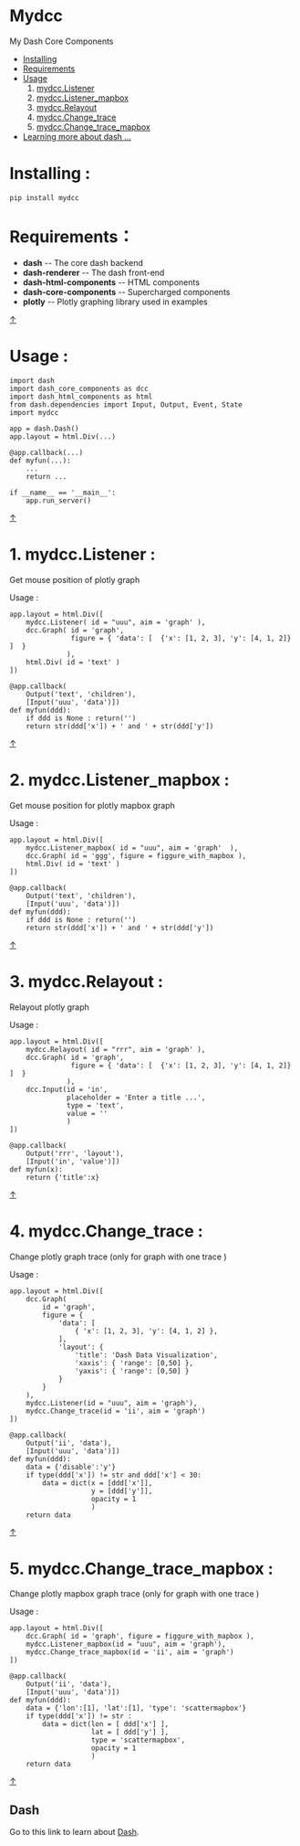 # Mydcc
My Dash Core Components 

- [Installing](#installing-)
- [Requirements](#requirements)
- [Usage](#usage-)
  1. [mydcc.Listener](#1-mydcclistener-)
  2. [mydcc.Listener_mapbox](#2-mydcclistener_mapbox-)
  3. [mydcc.Relayout](#3-mydccrelayout-)
  4. [mydcc.Change_trace](#4-mydccchange_trace-)
  5. [mydcc.Change_trace_mapbox](#5-mydccchange_trace_mapbox-)
- [Learning more about dash ...](#dash)  

# Installing :
```
pip install mydcc
```

# Requirements：

* **dash** -- The core dash backend
* **dash-renderer** -- The dash front-end
* **dash-html-components** -- HTML components
* **dash-core-components** -- Supercharged components
* **plotly** -- Plotly graphing library used in examples

[↑](#mydcc)
# Usage :
```
import dash
import dash_core_components as dcc
import dash_html_components as html
from dash.dependencies import Input, Output, Event, State
import mydcc

app = dash.Dash()
app.layout = html.Div(...)

@app.callback(...)
def myfun(...):
    ...
    return ...

if __name__ == '__main__':
    app.run_server()
```
[↑](#mydcc)
# 1. mydcc.Listener : 
Get mouse position of plotly graph

Usage :
```
app.layout = html.Div([
    mydcc.Listener( id = "uuu", aim = 'graph' ),
    dcc.Graph( id = 'graph',
               figure = { 'data': [  {'x': [1, 2, 3], 'y': [4, 1, 2]}  ]  }
              ),
    html.Div( id = 'text' )
])

@app.callback(
    Output('text', 'children'),
    [Input('uuu', 'data')])
def myfun(ddd):
    if ddd is None : return('')
    return str(ddd['x']) + ' and ' + str(ddd['y']) 
```
[↑](#mydcc)
# 2. mydcc.Listener_mapbox : 
Get mouse position for plotly mapbox graph 

Usage :
```
app.layout = html.Div([
    mydcc.Listener_mapbox( id = "uuu", aim = 'graph'  ),
    dcc.Graph( id = 'ggg', figure = figgure_with_mapbox ),
    html.Div( id = 'text' )
])
  
@app.callback(
    Output('text', 'children'),
    [Input('uuu', 'data')])
def myfun(ddd):
    if ddd is None : return('')
    return str(ddd['x']) + ' and ' + str(ddd['y']) 
```
[↑](#mydcc)
# 3. mydcc.Relayout : 
Relayout plotly graph

Usage :
```
app.layout = html.Div([
    mydcc.Relayout( id = "rrr", aim = 'graph' ),
    dcc.Graph( id = 'graph',
               figure = { 'data': [  {'x': [1, 2, 3], 'y': [4, 1, 2]}  ]  }
              ),
    dcc.Input(id = 'in',
              placeholder = 'Enter a title ...',
              type = 'text',
              value = ''  
              )
])

@app.callback(
    Output('rrr', 'layout'),
    [Input('in', 'value')])
def myfun(x):
    return {'title':x}
```
[↑](#mydcc)
# 4. mydcc.Change_trace : 
Change plotly graph trace (only for graph with one trace )

Usage :
```
app.layout = html.Div([
    dcc.Graph(
        id = 'graph',    
        figure = {
            'data': [
                { 'x': [1, 2, 3], 'y': [4, 1, 2] },
            ],
            'layout': {
                'title': 'Dash Data Visualization',
                'xaxis': { 'range': [0,50] },
                'yaxis': { 'range': [0,50] }
            }
        }
    ),
    mydcc.Listener(id = "uuu", aim = 'graph'),
    mydcc.Change_trace(id = 'ii', aim = 'graph')
])

@app.callback(
    Output('ii', 'data'),
    [Input('uuu', 'data')])
def myfun(ddd):
    data = {'disable':'y'}
    if type(ddd['x']) != str and ddd['x'] < 30:
        data = dict(x = [ddd['x']],
                    y = [ddd['y']],
                    opacity = 1
                    )
    return data
```
[↑](#mydcc)
# 5. mydcc.Change_trace_mapbox : 
Change plotly mapbox graph trace (only for graph with one trace )

Usage :
```
app.layout = html.Div([
    dcc.Graph( id = 'graph', figure = figgure_with_mapbox ),
    mydcc.Listener_mapbox(id = "uuu", aim = 'graph'),
    mydcc.Change_trace_mapbox(id = 'ii', aim = 'graph')
])

@app.callback(
    Output('ii', 'data'),
    [Input('uuu', 'data')])
def myfun(ddd):
    data = {'lon':[1], 'lat':[1], 'type': 'scattermapbox'}
    if type(ddd['x']) != str :
        data = dict(lon = [ ddd['x'] ],
                    lat = [ ddd['y'] ],
                    type = 'scattermapbox',
                    opacity = 1
                    )
    return data
```
[↑](#mydcc)
## Dash
Go to this link to learn about [Dash](https://plot.ly/dash/).
